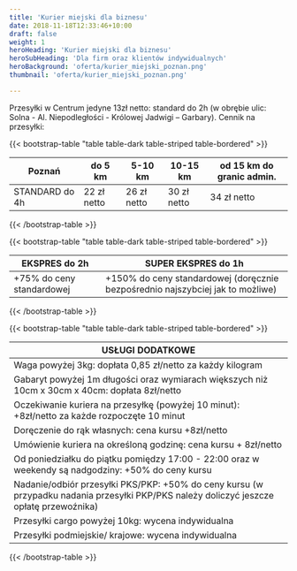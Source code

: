 ```yaml
---
title: 'Kurier miejski dla biznesu'
date: 2018-11-18T12:33:46+10:00
draft: false
weight: 1
heroHeading: 'Kurier miejski dla biznesu'
heroSubHeading: 'Dla firm oraz klientów indywidualnych'
heroBackground: 'oferta/kurier_miejski_poznan.png'
thumbnail: 'oferta/kurier_miejski_poznan.png'

---
```



Przesyłki w Centrum jedyne 13zł netto: standard do 2h (w obrębie ulic: Solna - Al. Niepodległości - Królowej Jadwigi – Garbary). Cennik na przesyłki:

{{< bootstrap-table "table table-dark table-striped table-bordered" >}}

| Poznań | do 5 km              | 5-10 km              | 10-15 km             | od 15 km do granic admin. |
|--------|---------------------|---------------------|---------------------|---------------------------|
| STANDARD do 4h | 22 zł netto | 26 zł netto | 30 zł netto | 34 zł netto |

{{< /bootstrap-table >}}

{{< bootstrap-table "table table-dark table-striped table-bordered" >}}


| EKSPRES do 2h | SUPER EKSPRES do 1h
|--------|------|
| +75% do ceny standardowej | +150% do ceny standardowej (doręcznie bezpośrednio najszybciej jak to możliwe)|

{{< /bootstrap-table >}}

{{< bootstrap-table "table table-dark table-striped table-bordered" >}}


|USŁUGI DODATKOWE|
|----|
| Waga powyżej 3kg: dopłata 0,85 zł/netto za każdy kilogram |
|Gabaryt powyżej 1m długości oraz wymiarach większych niż 10cm x 30cm x 40cm: dopłata 8zł/netto|
|Oczekiwanie kuriera na przesyłkę (powyżej 10 minut): +8zł/netto za każde rozpoczęte 10 minut|
|Doręczenie do rąk własnych: cena kursu +8zł/netto|
|Umówienie kuriera na określoną godzinę: cena kursu + 8zł/netto|
|Od poniedziałku do piątku pomiędzy 17:00 - 22:00 oraz w weekendy są nadgodziny: +50% do ceny kursu|
|Nadanie/odbiór przesyłki PKS/PKP: +50% do ceny kursu (w przypadku nadania przesyłki PKP/PKS należy doliczyć jeszcze opłatę przewoźnika)|
|Przesyłki cargo powyżej 10kg: wycena indywidualna|
|Przesyłki podmiejskie/ krajowe: wycena indywidualna|
{{< /bootstrap-table >}}